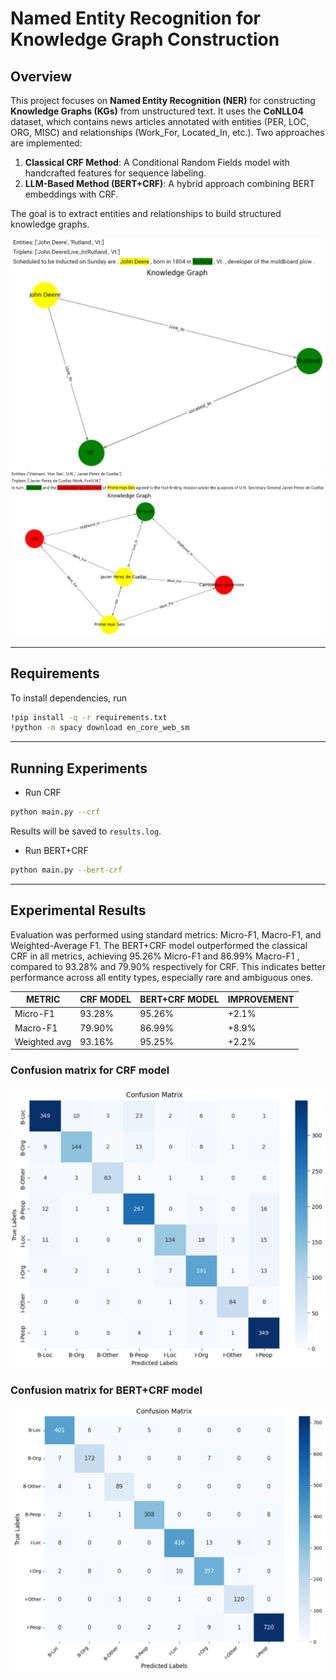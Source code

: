 # Named Entity Recognition for Knowledge Graph Construction  

## Overview  
This project focuses on **Named Entity Recognition (NER)** for constructing **Knowledge Graphs (KGs)** from unstructured text. It uses the **CoNLL04** dataset, which contains news articles annotated with entities (PER, LOC, ORG, MISC) and relationships (Work_For, Located_In, etc.). Two approaches are implemented:  

1. **Classical CRF Method**: A Conditional Random Fields model with handcrafted features for sequence labeling.  
2. **LLM-Based Method (BERT+CRF)**: A hybrid approach combining BERT embeddings with CRF.  

The goal is to extract entities and relationships to build structured knowledge graphs.  

![A knowledge graph constructing using CRF model for NER](<figures/crf_kg.png>)
![A knowledge graph constructing using BERT+CRF model for NER](<figures/bert-crf_kg.png>)

---

## Requirements 

To install dependencies, run
```bash  
!pip install -q -r requirements.txt
!python -m spacy download en_core_web_sm 
```  

---
## Running Experiments 

   * Run CRF
   
   ```bash  
   python main.py --crf
   ```  
   Results will be saved to `results.log`.  

   * Run BERT+CRF 
   ```bash  
   python main.py --bert-crf 
   ```  
---

## Experimental Results  
 Evaluation was performed using standard metrics: Micro-F1, Macro-F1, and Weighted-Average F1. The BERT+CRF model outperformed the classical CRF in all metrics, achieving 95.26% Micro-F1 and 86.99% Macro-F1 , compared to 93.28% and 79.90% respectively for CRF. This indicates better performance across all entity types, especially rare and ambiguous ones. 

| METRIC           | CRF MODEL | BERT+CRF MODEL | IMPROVEMENT |
|------------------|-----------|----------------|-------------|
| Micro-F1         | 93.28%    | 95.26%         | +2.1%       |
| Macro-F1         | 79.90%    | 86.99%         | +8.9%       |
| Weighted avg     | 93.16%    | 95.25%         | +2.2%       |

### Confusion matrix for CRF model
![Confusion matrix for CRF model](figures/crf_matrix.png)

### Confusion matrix for BERT+CRF model
![Confusion matrix for BERT+CRF model](figures/bert-crf_matrix.png)